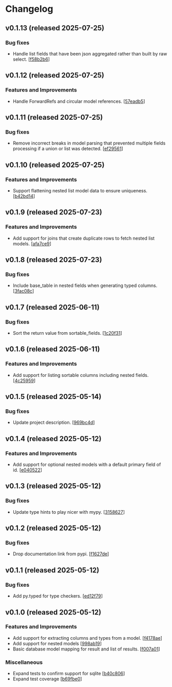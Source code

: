 # Changelog

## v0.1.13 (released 2025-07-25)

### Bug fixes

- Handle list fields that have been json aggregated rather than built by raw select. [[f58b2b6](https://github.com/NRWLDev/pydantic-db/commit/f58b2b65e441a01f139ef3a9a9368a79e555862d)]

## v0.1.12 (released 2025-07-25)

### Features and Improvements

- Handle ForwardRefs and circular model references. [[57eadb5](https://github.com/NRWLDev/pydantic-db/commit/57eadb5db51c2c8d78cf8fc532315ea3a6ad75a2)]

## v0.1.11 (released 2025-07-25)

### Bug fixes

- Remove incorrect breaks in model parsing that prevented multiple fields processing if a union or list was detected. [[ef29561](https://github.com/NRWLDev/pydantic-db/commit/ef29561372a688cb64c85b480d67bd5991f9be29)]

## v0.1.10 (released 2025-07-25)

### Features and Improvements

- Support flattening nested list model data to ensure uniqueness. [[b42bd14](https://github.com/NRWLDev/pydantic-db/commit/b42bd140c53e5a218154546bba67a8265c02f755)]

## v0.1.9 (released 2025-07-23)

### Features and Improvements

- Add support for joins that create duplicate rows to fetch nested list models. [[afa7ce9](https://github.com/NRWLDev/pydantic-db/commit/afa7ce94acfd115339282db8648962bbc364dbb2)]

## v0.1.8 (released 2025-07-23)

### Bug fixes

- Include base_table in nested fields when generating typed columns. [[3fac08c](https://github.com/NRWLDev/pydantic-db/commit/3fac08cf905e2e5fda46406c25a2db07323d23ff)]

## v0.1.7 (released 2025-06-11)

### Bug fixes

- Sort the return value from sortable_fields. [[1c20f31](https://github.com/NRWLDev/pydantic-db/commit/1c20f31178bc3370aa6acf7b027118a4857009ea)]

## v0.1.6 (released 2025-06-11)

### Features and Improvements

- Add support for listing sortable columns including nested fields. [[4c25959](https://github.com/NRWLDev/pydantic-db/commit/4c25959bad50914d926b55e04157b2dff5e8ee68)]

## v0.1.5 (released 2025-05-14)

### Bug fixes

- Update project description. [[969bc4d](https://github.com/NRWLDev/pydantic-db/commit/969bc4de51cc59d66fd56573a2d6e0ef07f44273)]

## v0.1.4 (released 2025-05-12)

### Features and Improvements

- Add support for optional nested models with a default primary field of id. [[e040522](https://github.com/NRWLDev/pydantic-db/commit/e040522f2c991dd95125b8eeb2c97e50166069c4)]

## v0.1.3 (released 2025-05-12)

### Bug fixes

- Update type hints to play nicer with mypy. [[3158627](https://github.com/NRWLDev/pydantic-db/commit/31586270ef99a581628c6c8959e3775451cab3c3)]

## v0.1.2 (released 2025-05-12)

### Bug fixes

- Drop documentation link from pypi. [[f1627de](https://github.com/NRWLDev/pydantic-db/commit/f1627de934151cdd05000d89b9e79033eb68dbeb)]

## v0.1.1 (released 2025-05-12)

### Bug fixes

- Add py.typed for type checkers. [[ed12f79](https://github.com/NRWLDev/pydantic-db/commit/ed12f79ff1a92f33e75b080270a566e5363cace1)]

## v0.1.0 (released 2025-05-12)

### Features and Improvements

- Add support for extracting columns and types from a model. [[f4178ae](https://github.com/NRWLDev/pydantic-db/commit/f4178ae54efffffe65da50718fffb389a21a4977)]
- Add support for nested models [[998ab19](https://github.com/NRWLDev/pydantic-db/commit/998ab191d07afaba9ad12b69671b875227a63620)]
- Basic database model mapping for result and list of results. [[f007a01](https://github.com/NRWLDev/pydantic-db/commit/f007a012c97b7b4c00eebcb1503035408e74c267)]

### Miscellaneous

- Expand tests to confirm support for sqlite [[b40c806](https://github.com/NRWLDev/pydantic-db/commit/b40c806fdb2531deece4e195f0f5eb77fea29596)]
- Expand test coverage [[b69fbe0](https://github.com/NRWLDev/pydantic-db/commit/b69fbe09a9f1f0097b53c3fa6acd77e946602d8c)]
